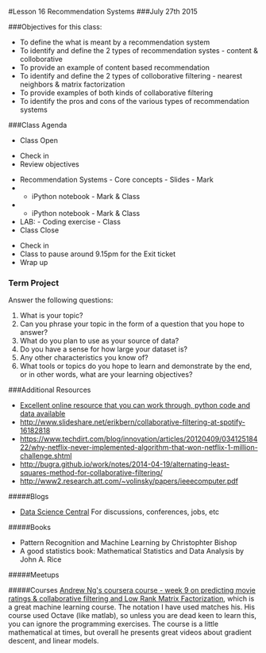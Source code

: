 #Lesson 16 Recommendation Systems
###July 27th 2015

###Objectives for this class:
 * To define the what is meant by a recommendation system
 * To identify and define the 2 types of recommendation systes - content & colloborative
 * To provide an example of content based recommendation
 * To identify and define the 2 types of colloborative filtering - nearest neighbors & matrix factorization
 * To provide examples of both kinds of collaborative filtering
 * To identify the pros and cons of the various types of recommendation systems
 
###Class Agenda
 - Class Open
  * Check in 
  * Review objectives
 - Recommendation Systems - Core concepts - Slides - Mark
 -  - iPython notebook - Mark & Class
 -  - iPython notebook - Mark & Class
 - LAB:  - Coding exercise - Class
 - Class Close
  * Check in
  * Class to pause around 9.15pm for the Exit ticket
  * Wrap up
 
 
### Term Project
  Answer the following questions:
  1. What is your topic? 
  2. Can you phrase your topic in the form of a question that you hope to answer?
  3. What do you plan to use as your source of data? 
  4. Do you have a sense for how large your dataset is? 
  5. Any other characteristics you know of?
  6. What tools or topics do you hope to learn and demonstrate by the end, or in other words, what are your learning objectives?


###Additional Resources
* [Excellent online resource that you can work through, python code and data available](http://guidetodatamining.com/guide/ch2/DataMining-ch2.pdf)
* http://www.slideshare.net/erikbern/collaborative-filtering-at-spotify-16182818
* https://www.techdirt.com/blog/innovation/articles/20120409/03412518422/why-netflix-never-implemented-algorithm-that-won-netflix-1-million-challenge.shtml
* http://bugra.github.io/work/notes/2014-04-19/alternating-least-squares-method-for-collaborative-filtering/
* http://www2.research.att.com/~volinsky/papers/ieeecomputer.pdf

#####Blogs
* [Data Science Central](http://www.datasciencecentral.com/) For discussions, conferences, jobs, etc

#####Books

* Pattern Recognition and Machine Learning by Christophter Bishop
* A good statistics book: Mathematical Statistics and Data Analysis by John A. Rice

#####Meetups

#####Courses
[Andrew Ng's coursera course - week 9 on predicting movie ratings & collaborative filtering and Low Rank Matrix Factorization](https://www.coursera.org/learn/machine-learning/home/info), which is a great machine learning course. The notation I have used matches his. His course used Octave (like matlab), so unless you are dead keen to learn this, you can ignore the programming exercises. The course is a little mathematical at times, but overall he presents great videos about gradient descent, and linear models.
